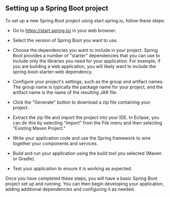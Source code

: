 ## Setting up a Spring Boot project

To set up a new Spring Boot project using start.spring.io, follow these steps:

-   Go to https://start.spring.io/ in your web browser.

-   Select the version of Spring Boot you want to use.

-   Choose the dependencies you want to include in your project. Spring Boot provides a number of "starter" dependencies that you can use to include only the libraries you need for your application. For example, if you are building a web application, you will likely want to include the spring-boot-starter-web dependency.

-   Configure your project's settings, such as the group and artifact names. The group name is typically the package name for your project, and the artifact name is the name of the resulting JAR file.

-   Click the "Generate" button to download a zip file containing your project.

-   Extract the zip file and import the project into your IDE. In Eclipse, you can do this by selecting "Import" from the File menu and then selecting "Existing Maven Project."

-   Write your application code and use the Spring framework to wire together your components and services.

-   Build and run your application using the build tool you selected (Maven or Gradle).

-   Test your application to ensure it is working as expected.

Once you have completed these steps, you will have a basic Spring Boot project set up and running. You can then begin developing your application, adding additional dependencies and configuring it as needed.
